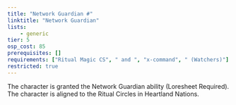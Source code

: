 ```yaml
---
title: "Network Guardian #"
linktitle: "Network Guardian"
lists:
    - generic
tier: 5
osp_cost: 85
prerequisites: []
requirements: ["Ritual Magic CS", " and ", "x-command", " (Watchers)"]
restricted: true
---
```

The character is granted the Network Guardian ability (Loresheet Required). The character is aligned to the Ritual Circles in Heartland Nations.
